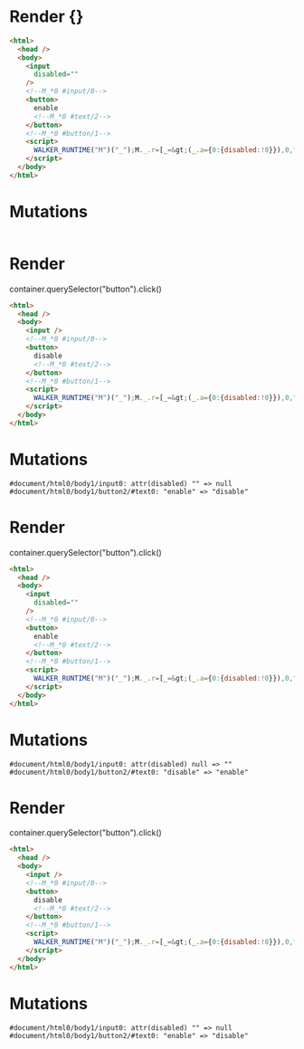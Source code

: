 # Render {}
```html
<html>
  <head />
  <body>
    <input
      disabled=""
    />
    <!--M_*0 #input/0-->
    <button>
      enable
      <!--M_*0 #text/2-->
    </button>
    <!--M_*0 #button/1-->
    <script>
      WALKER_RUNTIME("M")("_");M._.r=[_=&gt;(_.a={0:{disabled:!0}}),0,"__tests__/template.marko_0_disabled",0];M._.w()
    </script>
  </body>
</html>
```

# Mutations
```

```


# Render 
container.querySelector("button").click()

```html
<html>
  <head />
  <body>
    <input />
    <!--M_*0 #input/0-->
    <button>
      disable
      <!--M_*0 #text/2-->
    </button>
    <!--M_*0 #button/1-->
    <script>
      WALKER_RUNTIME("M")("_");M._.r=[_=&gt;(_.a={0:{disabled:!0}}),0,"__tests__/template.marko_0_disabled",0];M._.w()
    </script>
  </body>
</html>
```

# Mutations
```
#document/html0/body1/input0: attr(disabled) "" => null
#document/html0/body1/button2/#text0: "enable" => "disable"
```


# Render 
container.querySelector("button").click()

```html
<html>
  <head />
  <body>
    <input
      disabled=""
    />
    <!--M_*0 #input/0-->
    <button>
      enable
      <!--M_*0 #text/2-->
    </button>
    <!--M_*0 #button/1-->
    <script>
      WALKER_RUNTIME("M")("_");M._.r=[_=&gt;(_.a={0:{disabled:!0}}),0,"__tests__/template.marko_0_disabled",0];M._.w()
    </script>
  </body>
</html>
```

# Mutations
```
#document/html0/body1/input0: attr(disabled) null => ""
#document/html0/body1/button2/#text0: "disable" => "enable"
```


# Render 
container.querySelector("button").click()

```html
<html>
  <head />
  <body>
    <input />
    <!--M_*0 #input/0-->
    <button>
      disable
      <!--M_*0 #text/2-->
    </button>
    <!--M_*0 #button/1-->
    <script>
      WALKER_RUNTIME("M")("_");M._.r=[_=&gt;(_.a={0:{disabled:!0}}),0,"__tests__/template.marko_0_disabled",0];M._.w()
    </script>
  </body>
</html>
```

# Mutations
```
#document/html0/body1/input0: attr(disabled) "" => null
#document/html0/body1/button2/#text0: "enable" => "disable"
```